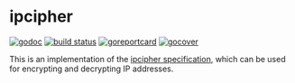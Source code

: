 # ipcipher

[![godoc](https://godoc.org/github.com/silkeh/ipcipher?status.svg)](https://godoc.org/github.com/silkeh/ipcipher)
[![build status](https://travis-ci.org/silkeh/ipcipher.svg?branch=master)](https://travis-ci.org/silkeh/ipcipher)
[![goreportcard](https://goreportcard.com/badge/github.com/silkeh/ipcipher)](https://goreportcard.com/report/github.com/silkeh/ipcipher)
[![gocover](http://gocover.io/_badge/github.com/silkeh/ipcipher)](http://gocover.io/github.com/silkeh/ipcipher)

This is an implementation of the [ipcipher specification][spec],
which can be used for encrypting and decrypting IP addresses.

[spec]: https://github.com/PowerDNS/ipcipher
